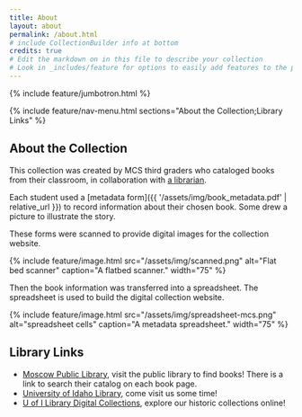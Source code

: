 ```yaml
---
title: About
layout: about
permalink: /about.html
# include CollectionBuilder info at bottom
credits: true
# Edit the markdown on in this file to describe your collection
# Look in _includes/feature for options to easily add features to the page
---
```


{% include feature/jumbotron.html %}

{% include feature/nav-menu.html sections="About the Collection;Library Links" %}

## About the Collection

This collection was created by MCS third graders who cataloged books from their classroom, in collaboration with [a librarian](http://vivo.nkn.uidaho.edu/vivo/individual/n43629). 

Each student used a [metadata form]({{ '/assets/img/book_metadata.pdf' | relative_url }}) to record information about their chosen book. 
Some drew a picture to illustrate the story. 

These forms were scanned to provide digital images for the collection website. 

{% include feature/image.html src="/assets/img/scanned.png" alt="Flat bed scanner" caption="A flatbed scanner." width="75" %}

Then the book information was transferred into a spreadsheet.
The spreadsheet is used to build the digital collection website.

{% include feature/image.html src="/assets/img/spreadsheet-mcs.png" alt="spreadsheet cells" caption="A metadata spreadsheet." width="75" %}

## Library Links

- [Moscow Public Library](https://www.latahlibrary.org/), visit the public library to find books! There is a link to search their catalog on each book page.
- [University of Idaho Library](https://www.lib.uidaho.edu/), come visit us some time!
- [U of I Library Digital Collections](https://www.lib.uidaho.edu/digital/collections.html), explore our historic collections online!
